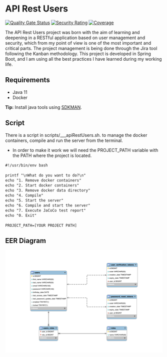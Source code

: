 # API Rest Users

<p align="center">

[![Quality Gate Status](https://sonarcloud.io/api/project_badges/measure?project=amtinez_api-rest-users&metric=alert_status)](https://sonarcloud.io/summary/new_code?id=amtinez_api-rest-users)
[![Security Rating](https://sonarcloud.io/api/project_badges/measure?project=amtinez_api-rest-users&metric=security_rating)](https://sonarcloud.io/summary/new_code?id=amtinez_api-rest-users)
[![Coverage](https://sonarcloud.io/api/project_badges/measure?project=amtinez_api-rest-users&metric=coverage)](https://sonarcloud.io/summary/new_code?id=amtinez_api-rest-users)

</p>

The API Rest Users project was born with the aim of learning and deepening in a RESTful application based on user management and security,
which from my point of view is one of the most important and critical parts. The project management is being done through the Jira tool
following the Kanban methodology. This project is developed in Spring Boot, and I am using all the best practices I have learned during my
working life.

## Requirements

- Java 11
- Docker

**Tip:** Install java tools using [SDKMAN](https://sdkman.io).

## Script

There is a script in scripts/___apiRestUsers.sh. to manage the docker containers, compile and run the server from the terminal.

- In order to make it work we will need the PROJECT_PATH variable with the PATH where the project is located.

```shell
#!/usr/bin/env bash

printf "\nWhat do you want to do?\n"
echo "1. Remove docker containers"
echo "2. Start docker containers"
echo "3. Remove docker data directory"
echo "4. Compile"
echo "5. Start the server"
echo "6. Compile and start the server"
echo "7. Execute JaCoCo test report"
echo "0. Exit"

PROJECT_PATH=[YOUR PROJECT PATH]
```

## EER Diagram

![EER Diagram](database/EER-diagram.svg)
